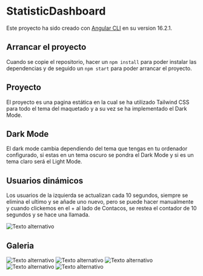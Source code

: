 # StatisticDashboard

Este proyecto ha sido creado con [Angular CLI](https://github.com/angular/angular-cli) en su version 16.2.1.

## Arrancar el proyecto

Cuando se copie el repositorio, hacer un `npm install` para poder instalar las dependencias y de seguido un `npm start` para poder arrancar el proyecto.

## Proyecto

El proyecto es una pagina estática en la cual se ha utilizado Tailwind CSS para todo el tema del maquetado y a su vez se ha implementado el Dark Mode.

## Dark Mode

El dark mode cambia dependiendo del tema que tengas en tu ordenador configurado, si estas en un tema oscuro se pondra el Dark Mode y si es un tema claro será el Light Mode.

## Usuarios dinámicos

Los usuarios de la izquierda se actualizan cada 10 segundos, siempre se elimina el ultimo y se añade uno nuevo, pero se puede hacer manualmente y cuando clickemos en el + al lado de Contacos, se restea el contador de 10 segundos y se hace una llamada.

![Texto alternativo](/src/assets/img/src/assets/img/1.png)

## Galeria

![Texto alternativo](src/assets/img/src/assets/img/2.png)
![Texto alternativo](src/assets/img/src/assets/img/3.png)
![Texto alternativo](src/assets/img/src/assets/img/4.png)
![Texto alternativo](src/assets/img/src/assets/img/5.png)
![Texto alternativo](src/assets/img/src/assets/img/6.png)
